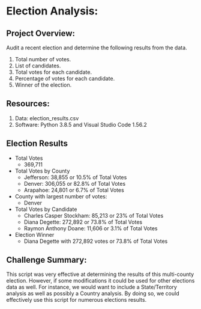 # Election Analysis:

## Project Overview:
Audit a recent election and determine the following results from the data.

1. Total number of votes.
2. List of candidates.
3. Total votes for each candidate.
4. Percentage of votes for each candidate.
5. Winner of the election.

## Resources:
1. Data:
   election_results.csv
2. Software: 
   Python 3.8.5 and Visual Studio Code 1.56.2

## Election Results
- Total Votes
  - 369,711
- Total Votes by County
  - Jefferson: 38,855 or 10.5% of Total Votes
  - Denver: 306,055 or 82.8% of Total Votes
  - Arapahoe: 24,801 or 6.7% of Total Votes
- County with largest number of votes:
  - Denver
- Total Votes by Candidate
  - Charles Casper Stockham: 85,213 or 23% of Total Votes
  - Diana Degette: 272,892 or 73.8% of Total Votes
  - Raymon Anthony Doane: 11,606 or 3.1% of Total Votes
- Election Winner
  - Diana Degette with 272,892 votes or 73.8% of Total Votes

## Challenge Summary:

This script was very effective at determining the results of this multi-county election. However, if some modifications it could be used for other elections data as well. For instance, we would want to include a State/Territory analysis as well as possibly a Country analysis. By doing so, we could effectively use this script for numerous elections results.